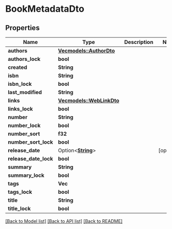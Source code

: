 # BookMetadataDto

## Properties

Name | Type | Description | Notes
------------ | ------------- | ------------- | -------------
**authors** | [**Vec<models::AuthorDto>**](AuthorDto.md) |  | 
**authors_lock** | **bool** |  | 
**created** | **String** |  | 
**isbn** | **String** |  | 
**isbn_lock** | **bool** |  | 
**last_modified** | **String** |  | 
**links** | [**Vec<models::WebLinkDto>**](WebLinkDto.md) |  | 
**links_lock** | **bool** |  | 
**number** | **String** |  | 
**number_lock** | **bool** |  | 
**number_sort** | **f32** |  | 
**number_sort_lock** | **bool** |  | 
**release_date** | Option<[**String**](string.md)> |  | [optional]
**release_date_lock** | **bool** |  | 
**summary** | **String** |  | 
**summary_lock** | **bool** |  | 
**tags** | **Vec<String>** |  | 
**tags_lock** | **bool** |  | 
**title** | **String** |  | 
**title_lock** | **bool** |  | 

[[Back to Model list]](../README.md#documentation-for-models) [[Back to API list]](../README.md#documentation-for-api-endpoints) [[Back to README]](../README.md)


